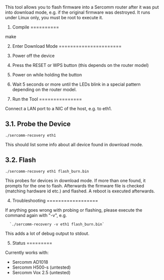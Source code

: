This tool allows you to flash firmware into a Sercomm router after it
was put into download mode, e.g. if the original firmware was destroyed.
It runs under Linux only, you must be root to execute it.

1. Compile
==========

make


2. Enter Download Mode
======================

 1. Power off the device
 2. Press the RESET or WPS button (this depends on the router model)
 3. Power on while holding the button
 4. Wait 5 seconds or more until the LEDs blink in a special pattern depending on the router model.


3. Run the Tool
===============

Connect a LAN port to a NIC of the host, e.g. to eth1.

3.1. Probe the Device
---------------------
`./sercomm-recovery eth1`

This should list some info about all device found in download mode.


3.2. Flash
----------

`./sercomm-recovery eth1 flash_burn.bin`

This probes for devices in download mode. If more than one found, it
prompts for the one to flash. Afterwards the firmware file is checked
(matching hardware id etc.) and flashed. A reboot is executed afterwards.


4. Troubleshooting
==================

If anything goes wrong with probing or flashing, please execute the command
again with "-v", e.g.

      `./sercomm-recovery -v eth1 flash_burn.bin`

This adds a lot of debug output to stdout.


5. Status
=========

Currently works with:  

* Sercomm AD1018
* Sercomm H500-s (untested)
* Sercomm Vox 2.5 (untested)
